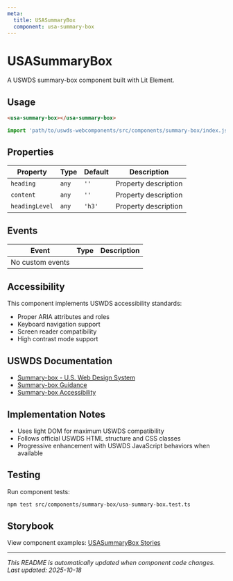 ```yaml
---
meta:
  title: USASummaryBox
  component: usa-summary-box
---
```


# USASummaryBox

A USWDS summary-box component built with Lit Element.

## Usage

```html
<usa-summary-box></usa-summary-box>
```

```javascript
import 'path/to/uswds-webcomponents/src/components/summary-box/index.js';
```

## Properties

| Property | Type | Default | Description |
|----------|------|---------|-------------|
| `heading` | `any` | `''` | Property description |
| `content` | `any` | `''` | Property description |
| `headingLevel` | `any` | `'h3'` | Property description |

## Events

| Event | Type | Description |
|-------|------|-------------|
| No custom events | | |

## Accessibility

This component implements USWDS accessibility standards:

- Proper ARIA attributes and roles
- Keyboard navigation support
- Screen reader compatibility
- High contrast mode support

## USWDS Documentation

- [Summary-box - U.S. Web Design System](https://designsystem.digital.gov/components/summary-box/)
- [Summary-box Guidance](https://designsystem.digital.gov/components/summary-box/#guidance)
- [Summary-box Accessibility](https://designsystem.digital.gov/components/summary-box/#accessibility)

## Implementation Notes

- Uses light DOM for maximum USWDS compatibility
- Follows official USWDS HTML structure and CSS classes
- Progressive enhancement with USWDS JavaScript behaviors when available

## Testing

Run component tests:

```bash
npm test src/components/summary-box/usa-summary-box.test.ts
```

## Storybook

View component examples: [USASummaryBox Stories](http://localhost:6006/?path=/story/components-summary-box)

---

_This README is automatically updated when component code changes._
_Last updated: 2025-10-18_
